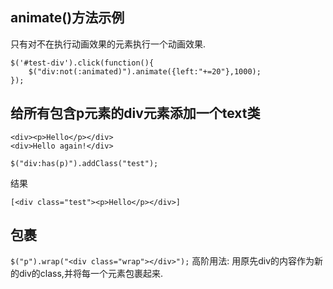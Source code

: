## animate()方法示例

只有对不在执行动画效果的元素执行一个动画效果.

    $('#test-div').click(function(){
        $("div:not(:animated)").animate({left:"+=20"},1000);
    });

## 给所有包含p元素的div元素添加一个text类

    <div><p>Hello</p></div>
    <div>Hello again!</div>

    $("div:has(p)").addClass("test");

结果

    [<div class="test"><p>Hello</p></div>]

## 包裹

`$("p").wrap("<div class="wrap"></div>");`
高阶用法:
用原先div的内容作为新的div的class,并将每一个元素包裹起来.


